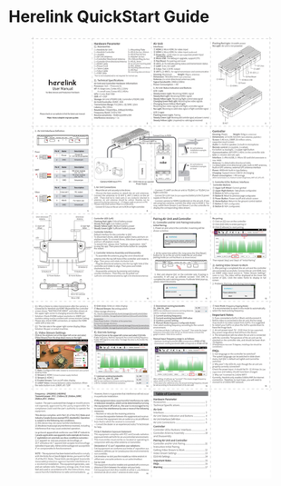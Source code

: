 # Herelink QuickStart Guide

<figure><img src="../.gitbook/assets/Herelink Manual .jpg" alt=""><figcaption></figcaption></figure>

